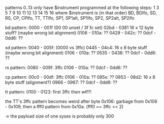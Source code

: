 patterns 0..13 only have $instrument programmed at the following steps:
	1     3     5     7     9  10 11 12 13 14 15 16
	where $instrument is (in that order) BD, BDlfo, SD, RS, CP, CPlfo, TT,
	TTlfo, SP1, SP1alt, SP1lfo, SP2, SP2alt, SP2lfo

bd pattern:
	0000 - 001f  (00 00 unset / 3f fc set)
	02bd - 0381 16 x 12 byte stuff? (maybe wrong bit alignment)
	0106 - 010a: ??
	0429 - 042c: ??
	0dcf - 0dd6: ??

sd pattern:
	0040 - 005f: (0000 vs 3ffc)
	0445 - 04c4: 16 x 8 byte stuff (maybe wrong bit alignment)
	0106 - 010a: ??
	0535 - 0438: ??
	0dcf - 0dd6: ??

rs pattern:
	0080 - 009f: 3ffc
	0106 - 010a: ??
	0dcf - 0dd6: ??

cp pattern:
	00c0 - 00df: 3ffc
	0106 - 010a: ??
	085x:        ??
	0853 - 08d2: 16 x 8 byte stuff (alignment?)
	0966 - 0967: ??
	0dcf - 0dd6: ??

tt pattern:
	0100 - 0123: first 3ffc then wtf?!

the TT's 3ffc pattern becomes weird after byte 0x106: garbage from 0x106 - 0x109, then
a fff0 pattern from 0x10a. (fff0 == 3ffc << 2)

-> the payload size of one sysex is probably only 300
